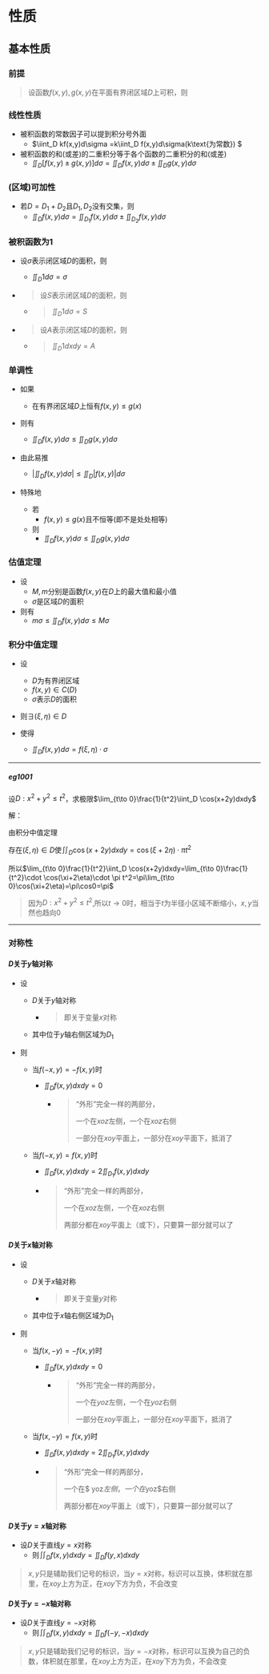 # 性质

## 基本性质

### 前提

> 设函数$f(x,y),g(x,y)$在平面有界闭区域$D$上可积，则

### 线性性质

+ 被积函数的常数因子可以提到积分号外面
  + $\iint_D kf(x,y)d\sigma =k\iint_D f(x,y)d\sigma(k\text{为常数}) $
+ 被积函数的和(或差)的二重积分等于各个函数的二重积分的和(或差)
  + $\iint_D [f(x,y)\pm g(x,y)]d\sigma =\iint_D f(x,y)d\sigma \pm \iint_D g(x,y)d\sigma$



### (区域)可加性

+ 若$D=D_1+D_2$且$D_1,D_2$没有交集，则
  + $\iint_D f(x,y)d\sigma =\iint_{D_1} f(x,y)d\sigma \pm \iint_{D_2} f(x,y)d\sigma$



### 被积函数为1

+ 设$\sigma$表示闭区域$D$的面积，则
  + $\iint_D 1 d\sigma =\sigma$



+ > 设$S$表示闭区域$D$的面积，则

  + > $\iint_D 1 d\sigma =S$

+ > 设$A$表示闭区域$D$的面积，则

  + > $\iint_D 1 dxdy =A$



### 单调性

+ 如果
  + 在有界闭区域$D$上恒有$f(x,y)\leq g(x)$
+ 则有
  + $\iint_D f(x,y)d\sigma \leq \iint_D g(x,y)d\sigma$

+ 由此易推
  + $|\iint_D f(x,y)d\sigma| \leq \iint_D |f(x,y)| d\sigma$
+ 特殊地
  + 若
    + $f(x,y)\leq g(x)$且不恒等(即不是处处相等)
  + 则
    + $\iint_D f(x,y)d\sigma \leq \iint_D g(x,y)d\sigma$





### 估值定理

+ 设
  + $M,m$分别是函数$f(x,y)$在$D$上的最大值和最小值
  + $\sigma$是区域$D$的面积
+ 则有
  + $m\sigma \leq \iint_D f(x,y)d\sigma \leq M\sigma$





### 积分中值定理

+ 设
  + $D$为有界闭区域
  + $f(x,y)\in  C(D)$
  + $\sigma$表示$D$的面积
+ 则$\exists(\xi,\eta)\in D$
  
+ 使得
  + $\iint_D f(x,y)d\sigma=f(\xi,\eta)\cdot \sigma$



---

##### eg1001

设$D:x^2+y^2\leq t^2$，求极限$\lim_{t\to 0}\frac{1}{t^2}\iint_D \cos(x+2y)dxdy$

解：

由积分中值定理

存在$(\xi,\eta)\in D$使$\iint_D \cos(x+2y)dxdy=\cos(\xi+2\eta)\cdot \pi t^2$

所以$\lim_{t\to 0}\frac{1}{t^2}\iint_D \cos(x+2y)dxdy=\lim_{t\to 0}\frac{1}{t^2}\cdot \cos(\xi+2\eta)\cdot \pi t^2=\pi\lim_{t\to 0}\cos(\xi+2\eta)=\pi\cos0=\pi$

> 因为$D:x^2+y^2\leq t^2$,所以$t\to 0$时，相当于$t$为半径小区域不断缩小，$x,y$当然也趋向0



----



### 对称性

#### $D$关于$y$轴对称

+ 设

  + $D$关于$y$轴对称

    + > 即关于变量$x$对称

  + 其中位于$y$轴右侧区域为$D_1$

+ 则

  + 当$f(-x,y)=-f(x,y)$时

    + $\iint_D f(x,y)dxdy=0$

      + > “外形”完全一样的两部分，
        >
        > 一个在$xoz$左侧，一个在$xoz$右侧
        >
        > 一部分在$xoy$平面上，一部分在$xoy$平面下，抵消了

  + 当$f(-x,y)=f(x,y)$时

    + $\iint_D f(x,y)dxdy=2\iint_{D_1} f(x,y)dxdy$

    + > “外形”完全一样的两部分，
      >
      > 一个在$xoz$左侧，一个在$xoz$右侧
      >
      > 两部分都在$xoy$平面上（或下），只要算一部分就可以了



#### $D$关于$x$轴对称

+ 设

  + $D$关于$x$轴对称

    + > 即关于变量$y$对称

  + 其中位于$x$轴右侧区域为$D_1$

+ 则

  + 当$f(x,-y)=-f(x,y)$时

    + $\iint_D f(x,y)dxdy=0$

      + > “外形”完全一样的两部分，
        >
        > 一个在$yoz$左侧，一个在$yoz$右侧
        >
        > 一部分在$xoy$平面上，一部分在$xoy$平面下，抵消了

  + 当$f(x,-y)=f(x,y)$时

    + $\iint_D f(x,y)dxdy=2\iint_{D_1} f(x,y)dxdy$

    + > “外形”完全一样的两部分，
      >
      > 一个在$ yoz$左侧，一个在$yoz$右侧
      >
      > 两部分都在$xoy$平面上（或下），只要算一部分就可以了



#### $D$关于$y=x$轴对称

+ 设$D$关于直线$y=x$对称
  + 则$\iint_D f(x,y)dxdy=\iint_D f(y,x)dxdy$

> $x,y$只是辅助我们记号的标识，当$y=x$对称，标识可以互换，体积就在那里，在$xoy$上方为正，在$xoy$下方为负，不会改变





#### $D$关于$y=-x$轴对称

+ 设$D$关于直线$y=-x$对称
  + 则$\iint_D f(x,y)dxdy=\iint_D f(-y,-x)dxdy$

> $x,y$只是辅助我们记号的标识，当$y=-x$对称，标识可以互换为自己的负数，体积就在那里，在$xoy$上方为正，在$xoy$下方为负，不会改变





































